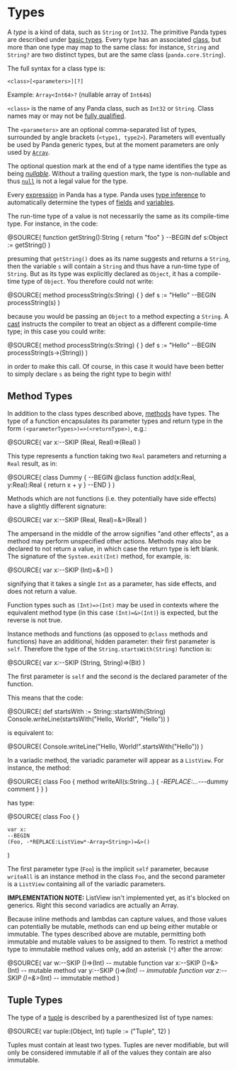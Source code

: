 Types
=====

A *type* is a kind of data, such as `String` or `Int32`. The primitive Panda
types are described under [basic types](basicTypes.html). Every type has an
associated [class](classes.html), but more than one type may map to the same
class: for instance, `String` and `String?` are two distinct types, 
but are the same class (`panda.core.String`).

The full syntax for a class type is:

`<class>[<parameters>][?]`

Example: `Array<Int64>?` (nullable array of `Int64`s)

`<class>` is the name of any Panda class, such as `Int32` or `String`. Class
names may or may not be [fully qualified](packages.html#fullyQualified).

The `<parameters>` are an optional comma-separated list of types, surrounded by
angle brackets (`<type1, type2>`). Parameters will eventually be used by Panda
generic types, but at the moment parameters are only used by 
[`Array`](arrays.html).

The optional question mark at the end of a type name identifies the type as 
being [*nullable*](nonNullability.html). Without a trailing question mark, the
type is non-nullable and thus [`null`](null.html) is not a legal value for the
type.

Every [expression](expressions.html) in Panda has a type. Panda uses
[type inference](typeInference.html) to automatically determine the types of
[fields](fields.html) and [variables](variables.html).

The run-time type of a value is not necessarily the same as its compile-time
type. For instance, in the code:

@SOURCE(
    function getString():String { return "foo" }
    --BEGIN
    def s:Object := getString()
)

presuming that `getString()` does as its name suggests and returns a `String`,
then the variable `s` will contain a `String` and thus have a run-time type of 
`String`. But as its type was explicitly declared as `Object`, it has a
compile-time type of `Object`. You therefore could not write:

@SOURCE(
    method processString(s:String) { }
    def s := "Hello"
    --BEGIN
    processString(s)
)

because you would be passing an `Object` to a method expecting a `String`. A
[cast](operators.html#cast) instructs the compiler to treat an object as a
different compile-time type; in this case you could write:

@SOURCE(
    method processString(s:String) { }
    def s := "Hello"
    --BEGIN
    processString(s->(String))
)

in order to make this call. Of course, in this case it would have been better to 
simply declare `s` as being the right type to begin with!

<a name="methodTypes"></a>
Method Types
------------

In addition to the class types described above, [methods](methods.html) have
types. The type of a function encapsulates its parameter types and return type 
in the form `(<parameterTypes>)=>(<returnType>)`, e.g.:

@SOURCE(
    var x:--SKIP
    (Real, Real)=>(Real)
)

This type represents a function taking two `Real` parameters and returning a
`Real` result, as in:

@SOURCE(
    class Dummy {
    --BEGIN
    @class
    function add(x:Real, y:Real):Real {
        return x + y
    }
    --END
    }
)

Methods which are not functions (i.e. they potentially have side effects) have
a slightly different signature:

@SOURCE(
    var x:--SKIP
    (Real, Real)=&>(Real)
)

The ampersand in the middle of the arrow signifies "and other effects", as a
method may perform unspecified other actions. Methods may also be declared to 
not return a value, in which case the return type is left blank. The signature 
of the `System.exit(Int)` method, for example, is:

@SOURCE(
    var x:--SKIP
    (Int)=&>()
)

signifying that it takes a single `Int` as a parameter, has side effects, and
does not return a value.

Function types such as `(Int)=>(Int)` may be used in contexts where the 
equivalent method type (in this case `(Int)=&>(Int)`) is expected, but the
reverse is not true.

Instance methods and functions (as opposed to `@class` methods and functions)
have an additional, hidden parameter: their first parameter is `self`. Therefore
the type of the `String.startsWith(String)` function is:

@SOURCE(
    var x:--SKIP
    (String, String)=>(Bit)
)

The first parameter is `self` and the second is the declared parameter of the
function.

This means that the code:

@SOURCE(
    def startsWith := String::startsWith(String)
    Console.writeLine(startsWith("Hello, World!", "Hello"))
)

is equivalent to:

@SOURCE(
    Console.writeLine("Hello, World!".startsWith("Hello"))
)

In a variadic method, the variadic parameter will appear as a `ListView`. For
instance, the method:

@SOURCE(
    class Foo {
        method writeAll(s:String...) {
            -*REPLACE:...*---dummy comment
        }
    }
)

has type:

@SOURCE(
    class Foo { }

    var x:
    --BEGIN
    (Foo, -*REPLACE:ListView*-Array<String>)=&>()
)

The first parameter type (`Foo`) is the implicit `self` parameter, because
`writeAll` is an instance method in the class `Foo`, and the second parameter is
a `ListView` containing all of the variadic parameters.

**IMPLEMENTATION NOTE:** ListView isn't implemented yet, as it's blocked on
generics. Right this second variadics are actually an Array.

Because inline methods and lambdas can capture values, and those values can 
potentially be mutable, methods can end up being either mutable or immutable. 
The types described above are mutable, permitting both immutable and mutable 
values to be assigned to them. To restrict a method type to immutable method 
values only, add an asterisk (`*`) after the arrow:

@SOURCE(
    var w:--SKIP
    ()=>(Int) -- mutable function
    var x:--SKIP
    ()=&>(Int) -- mutable method
    var y:--SKIP
    ()=>*(Int) -- immutable function
    var z:--SKIP
    ()=&>*(Int) -- immutable method
)

Tuple Types
-----------

The type of a [tuple](tuples.html) is described by a parenthesized list of type
names:

@SOURCE(
    var tuple:(Object, Int)
    tuple := ("Tuple", 12)
)

Tuples must contain at least two types. Tuples are never modifiable, but will
only be considered immutable if all of the values they contain are also 
immutable.